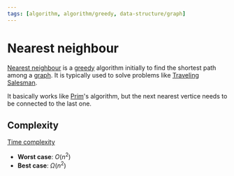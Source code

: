 ```yaml
---
tags: [algorithm, algorithm/greedy, data-structure/graph]
---
```


# Nearest neighbour

[Nearest neighbour](https://en.wikipedia.org/wiki/Nearest_neighbour_algorithm) is a [greedy](../algorithms.md#Terminology) algorithm initially to find the shortest path among a [graph](../../data/data-structure/graph.md). It is typically used to solve problems like [Traveling Salesman](../problems/traveling-salesman.md).

It basically works like [Prim](prim.md)'s algorithm, but the next nearest vertice needs to be connected to the last one.

## Complexity

[Time complexity](../complexity.md)
- **Worst case**: $O(n^2)$
- **Best case**: $\Omega(n^2)$ 